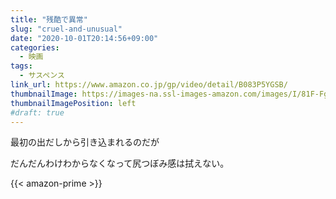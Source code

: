 ```yaml
---
title: "残酷で異常"
slug: "cruel-and-unusual"
date: "2020-10-01T20:14:56+09:00"
categories:
  - 映画
tags:
  - サスペンス
link_url: https://www.amazon.co.jp/gp/video/detail/B083P5YGSB/
thumbnailImage: https://images-na.ssl-images-amazon.com/images/I/81F-FgB7fmL._SX300_.jpg
thumbnailImagePosition: left
#draft: true
---
```

最初の出だしから引き込まれるのだが
<!--more-->
だんだんわけわからなくなって尻つぼみ感は拭えない。

{{< amazon-prime >}}
